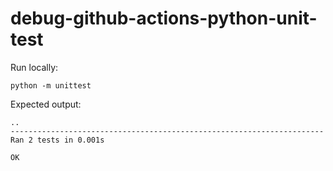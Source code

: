 # debug-github-actions-python-unit-test

Run locally:

```shell
python -m unittest
```

Expected output:

```
..
----------------------------------------------------------------------
Ran 2 tests in 0.001s

OK
```